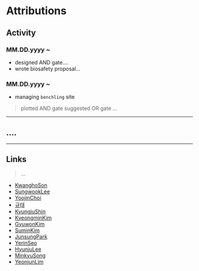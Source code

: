 # Attributions


## Activity
### MM.DD.yyyy ~ 
* designed AND gate....
* wrote biosafety proposal...
### MM.DD.yyyy ~
* managing `benchling` site
>plotted AND gate
>suggested OR gate
>...
---
## ....
---
## Links
>...


* [KwanghoSon](https://github.com/KUAS-Korea/KUAS-2021-igem/blob/main/Team/Kwanghoson.md)
* [SungwookLee](https://github.com/KUAS-Korea/KUAS-2021-igem/blob/main/Team/sungwooklee.md)
* [YoojinChoi](https://github.com/KUAS-Korea/KUAS-2021-igem/blob/main/Team/yoojinchoi.md)
* [규태](https://github.com/KUAS-Korea/KUAS-2021-igem/blob/main/Team/규태.md)
* [KyungjuShin](https://github.com/KUAS-Korea/KUAS-2021-igem/blob/main/Team/kyungjushin.md)
* [KyeongminKim](https://github.com/KUAS-Korea/KUAS-2021-igem/blob/main/Team/kyeongminkim.md)
* [GyuwonKim](https://github.com/KUAS-Korea/KUAS-2021-igem/blob/main/Team/gyuwonkim.md)
* [SuminKim](https://github.com/KUAS-Korea/KUAS-2021-igem/blob/main/Team/suminkim.md)
* [JunsungPark](https://github.com/KUAS-Korea/KUAS-2021-igem/blob/main/Team/junsungpark.md)
* [YerinSeo](https://github.com/KUAS-Korea/KUAS-2021-igem/blob/main/Team/yerinseo.md)
* [HyunjuLee](https://github.com/KUAS-Korea/KUAS-2021-igem/blob/main/Team/hyunjulee.md)
* [MinkyuSong](https://github.com/KUAS-Korea/KUAS-2021-igem/blob/main/Team/minkyusong.md)
* [YeonjunLim](https://github.com/KUAS-Korea/KUAS-2021-igem/blob/main/Team/yeonjunlim.md)
